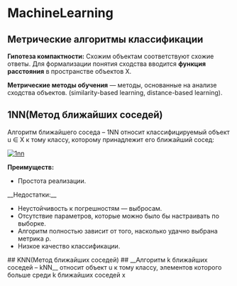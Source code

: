 # MachineLearning
## Метрические алгоритмы классификации
__Гипотеза компактности:__
Схожим объектам соответствуют схожие ответы.
Для формализации понятия сходства вводится __функция расстояния__ в
пространстве объектов X. 

__Метрические методы обучения__ — методы, основанные на анализе сходства
объектов. (similarity-based learning, distance-based learning).

## 1NN(Метод ближайших соседей) ##
Алгоритм ближайшего соседа – 1NN относит классифицируемый объект
u ∈ X к тому классу, которому принадлежит его ближайший сосед:

<a href="https://ibb.co/coR7yp"><img src="https://preview.ibb.co/h5obr9/1nn.png" alt="1nn" border="0"></a>

__Преимуществ:__
<ul>
  <li>Простота реализации.</li>

</ul>
__Недостатки:__
<ul>
  
  <li>Неустойчивость к погрешностям — выбросам.</li>
  <li>Отсутствие параметров, которые можно было бы настраивать по выборке.</li>
  <li>Алгоритм полностью зависит от того, насколько удачно выбрана метрика ρ.</li>
  <li>Низкое качество классификации.</li>
</ul>
## KNN(Метод ближайших соседей) ##
__Алгоритм k ближайших соседей – kNN__ относит объект u к тому классу,
элементов которого больше среди k ближайших соседей x


